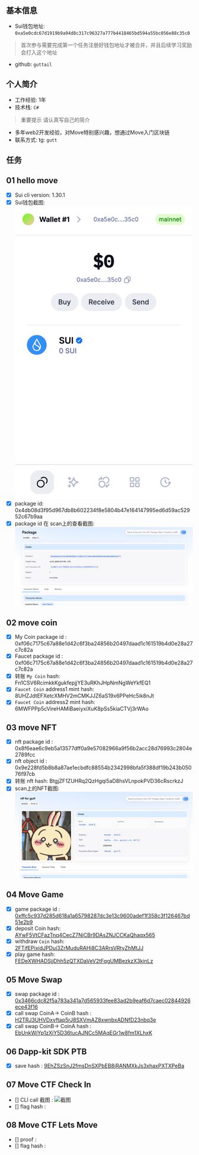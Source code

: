 ## 基本信息
- Sui钱包地址: `0xa5e0cdc67d1919b9a94d8c317c96327a777b4418465bd594a55bc056e88c35c0`
> 首次参与需要完成第一个任务注册好钱包地址才被合并，并且后续学习奖励会打入这个地址
- github: `guttail`

## 个人简介
- 工作经验: 1年
- 技术栈: `C#`
> 重要提示 请认真写自己的简介
- 多年web2开发经验，对Move特别感兴趣，想通过Move入门区块链
- 联系方式: tg: `gutt` 

## 任务

##   01 hello move  
- [x] Sui cli version: 1.30.1
- [x] Sui钱包截图: ![Sui钱包截图](./notes/0.png)
- [x] package id: 0x4db08d3f95d967db8b602234f8e5804b47e164147995ed6d59ac52952c67b9aa
- [x] package id 在 scan上的查看截图:![Scan截图](./notes/1.png)

##   02 move coin
- [x] My Coin package id :  0xf06c7175c67a88e1d42c6f3ba24856b20497daad1c161519b4d0e28a27c7c82a
- [x] Faucet package id : 0xf06c7175c67a88e1d42c6f3ba24856b20497daad1c161519b4d0e28a27c7c82a
- [x] 转账 `My Coin` hash:  Fn1CSV6RcimkkKgukfepjjYE3uRKhJHpNmNgWeYkfEQ1
- [x] `Faucet Coin` address1 mint hash:  8UHZJdtEFXetcXMHV2mCMKJJZ6aS19x6PPeHc5ik8nJt
- [x] `Faucet Coin` address2 mint hash:  6MWFPPp5cVireHAMiBaeiyxiXuK8pSs5kiaCTVj3rWAo

##   03 move NFT
- [x] nft package id : 0x8f6eae6c9eb5a13577dff0a9e57082966a9f56b2acc28d76993c2804e2789fcc
- [x] nft object id : 0x9e228fd5b8b8a87ae1ecbdfc88554b2342998bfa5f388df19b243b05076f97cb
- [x] 转账 nft  hash: BtgjZF1ZUHRq2QzHgqi5aD8hsVLnpokPVD36cRscrkzJ
- [x] scan上的NFT截图:![Scan截图](./notes/3.png)

##   04 Move Game
- [x] game package id : [0xffc5c937d285d618a1a65798287dc3e13c9600adef1f358c3f126467bd51e2b9](https://testnet.suivision.xyz/package/0xffc5c937d285d618a1a65798287dc3e13c9600adef1f358c3f126467bd51e2b9)
- [x] deposit Coin hash: [AYwF5VtCFazTnq4CecZ7NjCBr9DAsZNJCCKaQhaqx565](https://testnet.suivision.xyz/txblock/AYwF5VtCFazTnq4CecZ7NjCBr9DAsZNJCCKaQhaqx565)
- [x] withdraw `Coin` hash:  [2FTifEPixidJPDui3ZrMuduRAHi8C3ARrsVRtyZhMtJJ](https://testnet.suivision.xyz/txblock/2FTifEPixidJPDui3ZrMuduRAHi8C3ARrsVRtyZhMtJJ)
- [x] play game hash: [FEDeXWHADSjjDhh5zQTXDaVeV2tFqgUMBezkzX3kinLz](https://testnet.suivision.xyz/txblock/FEDeXWHADSjjDhh5zQTXDaVeV2tFqgUMBezkzX3kinLz)

##   05 Move Swap
- [x] swap package id : [0x3466cdc82f5a783a341a7d565933fee83ad2b9eaf6d7caec02844926ece43f16](https://suivision.xyz/package/0x3466cdc82f5a783a341a7d565933fee83ad2b9eaf6d7caec02844926ece43f16)
- [x] call swap CoinA-> CoinB  hash : [H2TRJ3UHVDxvftap5rJ8SXVmAZ8xwnbxADNfD23nbq3e](https://suivision.xyz/txblock/H2TRJ3UHVDxvftap5rJ8SXVmAZ8xwnbxADNfD23nbq3e)
- [x] call swap CoinB-> CoinA  hash : [EbUnkWiYp1zXiY5D36tucAJNCc5MAqEGr1w8fm1XLhxK](https://suivision.xyz/txblock/EbUnkWiYp1zXiY5D36tucAJNCc5MAqEGr1w8fm1XLhxK) 

##   06 Dapp-kit SDK PTB
- [x] save hash : [9EhZSzSnJ2fmsDnSXPbEB8jRANMXkJs3xhaxPXTXPeBa](https://suivision.xyz/txblock/9EhZSzSnJ2fmsDnSXPbEB8jRANMXkJs3xhaxPXTXPeBa)

##   07 Move CTF Check In
- [] CLI call 截图 : ![截图](./images/你的图片地址)
- [] flag hash :

##   08 Move CTF Lets Move
- [] proof : 
- [] flag hash :
